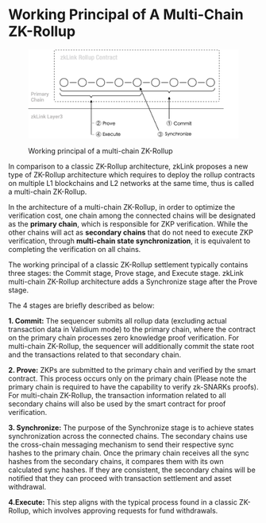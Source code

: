 # Working Principal of A Multi-Chain ZK-Rollup

<figure><img src="../../.gitbook/assets/figure2.png" alt=""><figcaption><p>Working principal of a multi-chain ZK-Rollup</p></figcaption></figure>

In comparison to a classic ZK-Rollup architecture, zkLink proposes a new type of ZK-Rollup architecture which requires to deploy the rollup contracts on multiple L1 blockchains and L2 networks at the same time, thus is called a multi-chain ZK-Rollup.

In the architecture of a multi-chain ZK-Rollup, in order to optimize the verification cost, one chain among the connected chains will be designated as the **primary chain**, which is responsible for ZKP verification. While the other chains will act as **secondary chains** that do not need to execute ZKP verification, through **multi-chain state synchronization**, it is equivalent to completing the verification on all chains.

The working principal of a classic ZK-Rollup settlement typically contains three stages: the Commit stage, Prove stage, and Execute stage. zkLink multi-chain ZK-Rollup architecture adds a Synchronize stage after the Prove stage.

The 4 stages are briefly described as below:

**1. Commit:** The sequencer submits all rollup data (excluding actual transaction data in Validium mode) to the primary chain, where the contract on the primary chain processes zero knowledge proof verification. For multi-chain ZK-Rollup, the sequencer will additionally commit the state root and the transactions related to that secondary chain.

**2. Prove:** ZKPs are submitted to the primary chain and verified by the smart contract. This process occurs only on the primary chain (Please note the primary chain is required to have the capability to verify zk-SNARKs proofs). For multi-chain ZK-Rollup, the transaction information related to all secondary chains will also be used by the smart contract for proof verification.

**3. Synchronize:** The purpose of the Synchronize stage is to achieve states synchronization across the connected chains. The secondary chains use the cross-chain messaging mechanism to send their respective sync hashes to the primary chain. Once the primary chain receives all the sync hashes from the secondary chains, it compares them with its own calculated sync hashes. If they are consistent, the secondary chains will be notified that they can proceed with transaction settlement and asset withdrawal.

**4.Execute:** This step aligns with the typical process found in a classic ZK-Rollup, which involves approving requests for fund withdrawals.
